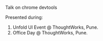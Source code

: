 Talk on chrome devtools

Presented during:
  1. Unfold UI Event @ ThoughtWorks, Pune.
  2. Office Day @ ThoughtWorks, Pune.
